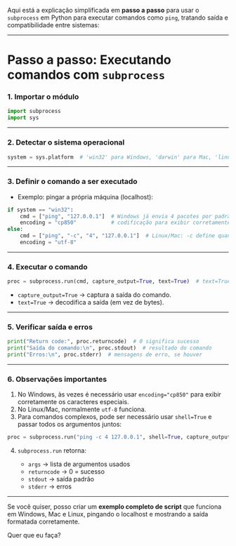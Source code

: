Aqui está a explicação simplificada em **passo a passo** para usar o `subprocess` em Python para executar comandos como `ping`, tratando saída e compatibilidade entre sistemas:

---

# Passo a passo: Executando comandos com `subprocess`

### 1. Importar o módulo

```python
import subprocess
import sys
```

---

### 2. Detectar o sistema operacional

```python
system = sys.platform  # 'win32' para Windows, 'darwin' para Mac, 'linux' para Linux
```

---

### 3. Definir o comando a ser executado

* Exemplo: pingar a própria máquina (localhost):

```python
if system == "win32":
    cmd = ["ping", "127.0.0.1"]  # Windows já envia 4 pacotes por padrão
    encoding = "cp850"           # codificação para exibir corretamente os caracteres
else:
    cmd = ["ping", "-c", "4", "127.0.0.1"]  # Linux/Mac: -c define quantos pacotes
    encoding = "utf-8"
```

---

### 4. Executar o comando

```python
proc = subprocess.run(cmd, capture_output=True, text=True)  # text=True converte bytes em string
```

* `capture_output=True` → captura a saída do comando.
* `text=True` → decodifica a saída (em vez de bytes).

---

### 5. Verificar saída e erros

```python
print("Return code:", proc.returncode)  # 0 significa sucesso
print("Saída do comando:\n", proc.stdout)  # resultado do comando
print("Erros:\n", proc.stderr)  # mensagens de erro, se houver
```

---

### 6. Observações importantes

1. No Windows, às vezes é necessário usar `encoding="cp850"` para exibir corretamente os caracteres especiais.
2. No Linux/Mac, normalmente `utf-8` funciona.
3. Para comandos complexos, pode ser necessário usar `shell=True` e passar todos os argumentos juntos:

```python
proc = subprocess.run("ping -c 4 127.0.0.1", shell=True, capture_output=True, text=True)
```

4. `subprocess.run` retorna:

   * `args` → lista de argumentos usados
   * `returncode` → 0 = sucesso
   * `stdout` → saída padrão
   * `stderr` → erros

---

Se você quiser, posso criar um **exemplo completo de script** que funciona em Windows, Mac e Linux, pingando o localhost e mostrando a saída formatada corretamente.

Quer que eu faça?
